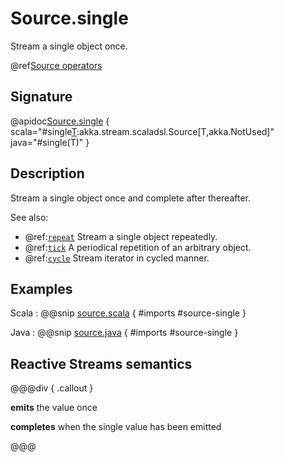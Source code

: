 # Source.single

Stream a single object once.

@ref[Source operators](../index.md#source-operators)

## Signature

@apidoc[Source.single](Source$) { scala="#single[T](element:T):akka.stream.scaladsl.Source[T,akka.NotUsed]" java="#single(T)" }

## Description

Stream a single object once and complete after thereafter.

See also:

* @ref:[`repeat`](repeat.md) Stream a single object repeatedly.
* @ref:[`tick`](tick.md) A periodical repetition of an arbitrary object.
* @ref:[`cycle`](cycle.md) Stream iterator in cycled manner.

## Examples

Scala
:  @@snip [source.scala](/akka-stream-tests/src/test/scala/akka/stream/scaladsl/SourceSpec.scala) { #imports #source-single }

Java
:   @@snip [source.java](/akka-stream-tests/src/test/java/akka/stream/javadsl/SourceTest.java) { #imports #source-single }

## Reactive Streams semantics

@@@div { .callout }

**emits** the value once

**completes** when the single value has been emitted

@@@
